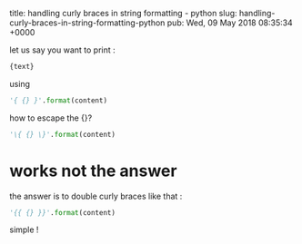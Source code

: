 title: handling curly braces in string formatting - python
slug: handling-curly-braces-in-string-formatting-python
pub: Wed, 09 May 2018 08:35:34 +0000

let us say you want to print :

```python
{text}
```

using

```python
'{ {} }'.format(content)
```

how to escape the {}?

```python
'\{ {} \}'.format(content)
```

works not
the answer
==========


the answer is to double curly braces like that :

```python
'{{ {} }}'.format(content)
```

simple !
